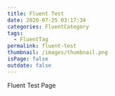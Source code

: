 ```yaml
---
title: Fluent Test
date: 2020-07-25 03:17:34
categories: FluentCategory
tags: 
  - FluentTag
permalink: fluent-test
thumbnail: /images/thumbnail.png
isPage: false
outdate: false
---
```


Fluent Test Page